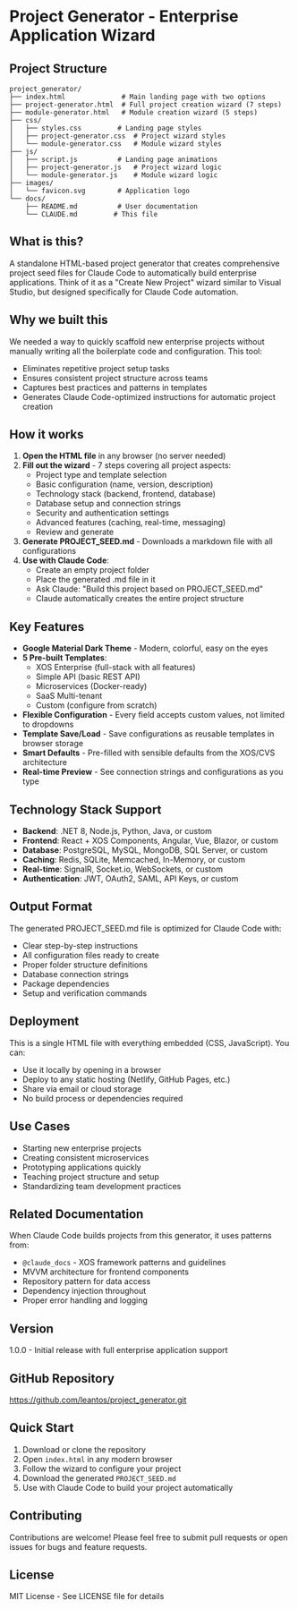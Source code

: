 # Project Generator - Enterprise Application Wizard

## Project Structure
```
project_generator/
├── index.html              # Main landing page with two options
├── project-generator.html  # Full project creation wizard (7 steps)
├── module-generator.html   # Module creation wizard (5 steps)
├── css/
│   ├── styles.css         # Landing page styles
│   ├── project-generator.css  # Project wizard styles
│   └── module-generator.css   # Module wizard styles
├── js/
│   ├── script.js          # Landing page animations
│   ├── project-generator.js   # Project wizard logic
│   └── module-generator.js    # Module wizard logic
├── images/
│   └── favicon.svg        # Application logo
└── docs/
    ├── README.md          # User documentation
    └── CLAUDE.md         # This file
```

## What is this?
A standalone HTML-based project generator that creates comprehensive project seed files for Claude Code to automatically build enterprise applications. Think of it as a "Create New Project" wizard similar to Visual Studio, but designed specifically for Claude Code automation.

## Why we built this
We needed a way to quickly scaffold new enterprise projects without manually writing all the boilerplate code and configuration. This tool:
- Eliminates repetitive project setup tasks
- Ensures consistent project structure across teams
- Captures best practices and patterns in templates
- Generates Claude Code-optimized instructions for automatic project creation

## How it works
1. **Open the HTML file** in any browser (no server needed)
2. **Fill out the wizard** - 7 steps covering all project aspects:
   - Project type and template selection
   - Basic configuration (name, version, description)
   - Technology stack (backend, frontend, database)
   - Database setup and connection strings
   - Security and authentication settings
   - Advanced features (caching, real-time, messaging)
   - Review and generate
3. **Generate PROJECT_SEED.md** - Downloads a markdown file with all configurations
4. **Use with Claude Code**:
   - Create an empty project folder
   - Place the generated .md file in it
   - Ask Claude: "Build this project based on PROJECT_SEED.md"
   - Claude automatically creates the entire project structure

## Key Features
- **Google Material Dark Theme** - Modern, colorful, easy on the eyes
- **5 Pre-built Templates**:
  - XOS Enterprise (full-stack with all features)
  - Simple API (basic REST API)
  - Microservices (Docker-ready)
  - SaaS Multi-tenant
  - Custom (configure from scratch)
- **Flexible Configuration** - Every field accepts custom values, not limited to dropdowns
- **Template Save/Load** - Save configurations as reusable templates in browser storage
- **Smart Defaults** - Pre-filled with sensible defaults from the XOS/CVS architecture
- **Real-time Preview** - See connection strings and configurations as you type

## Technology Stack Support
- **Backend**: .NET 8, Node.js, Python, Java, or custom
- **Frontend**: React + XOS Components, Angular, Vue, Blazor, or custom
- **Database**: PostgreSQL, MySQL, MongoDB, SQL Server, or custom
- **Caching**: Redis, SQLite, Memcached, In-Memory, or custom
- **Real-time**: SignalR, Socket.io, WebSockets, or custom
- **Authentication**: JWT, OAuth2, SAML, API Keys, or custom

## Output Format
The generated PROJECT_SEED.md file is optimized for Claude Code with:
- Clear step-by-step instructions
- All configuration files ready to create
- Proper folder structure definitions
- Database connection strings
- Package dependencies
- Setup and verification commands

## Deployment
This is a single HTML file with everything embedded (CSS, JavaScript). You can:
- Use it locally by opening in a browser
- Deploy to any static hosting (Netlify, GitHub Pages, etc.)
- Share via email or cloud storage
- No build process or dependencies required

## Use Cases
- Starting new enterprise projects
- Creating consistent microservices
- Prototyping applications quickly
- Teaching project structure and setup
- Standardizing team development practices

## Related Documentation
When Claude Code builds projects from this generator, it uses patterns from:
- `@claude_docs` - XOS framework patterns and guidelines
- MVVM architecture for frontend components
- Repository pattern for data access
- Dependency injection throughout
- Proper error handling and logging

## Version
1.0.0 - Initial release with full enterprise application support

## GitHub Repository
https://github.com/leantos/project_generator.git

## Quick Start
1. Download or clone the repository
2. Open `index.html` in any modern browser
3. Follow the wizard to configure your project
4. Download the generated `PROJECT_SEED.md`
5. Use with Claude Code to build your project automatically

## Contributing
Contributions are welcome! Please feel free to submit pull requests or open issues for bugs and feature requests.

## License
MIT License - See LICENSE file for details